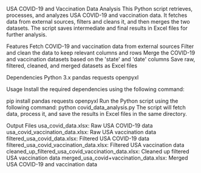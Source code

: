 USA COVID-19 and Vaccination Data Analysis
This Python script retrieves, processes, and analyzes USA COVID-19 and vaccination data. It fetches data from external sources, filters and cleans it, and then merges the two datasets. The script saves intermediate and final results in Excel files for further analysis.

Features
Fetch COVID-19 and vaccination data from external sources
Filter and clean the data to keep relevant columns and rows
Merge the COVID-19 and vaccination datasets based on the 'state' and 'date' columns
Save raw, filtered, cleaned, and merged datasets as Excel files

Dependencies
Python 3.x
pandas
requests
openpyxl

Usage
Install the required dependencies using the following command:

pip install pandas requests openpyxl
Run the Python script using the following command:
python covid_data_analysis.py
The script will fetch data, process it, and save the results in Excel files in the same directory.

Output Files
usa_covid_data.xlsx: Raw USA COVID-19 data
usa_covid_vaccination_data.xlsx: Raw USA vaccination data
filtered_usa_covid_data.xlsx: Filtered USA COVID-19 data
filtered_usa_covid_vaccination_data.xlsx: Filtered USA vaccination data
cleaned_up_filtered_usa_covid_vaccination_data.xlsx: Cleaned up filtered USA vaccination data
merged_usa_covid+vaccination_data.xlsx: Merged USA COVID-19 and vaccination data